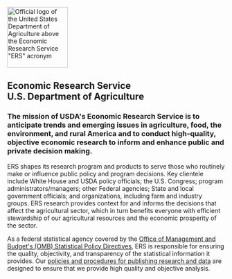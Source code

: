 <a href='https://www.ers.usda.gov/about-ers'><img src='https://avatars.githubusercontent.com/u/88440466?s=400&u=150684efb2ade427d3c70917f682ccb9cfc843ef&v=4' alt='Official logo of the United States Department of Agriculture above the Economic Research Service "ERS" acronym' width='140' height='140'></a>

## Economic Research Service <br>U.S. Department of Agriculture

### **The mission of USDA's Economic Research Service is to anticipate trends and emerging issues in agriculture, food, the environment, and rural America and to conduct high-quality, objective economic research to inform and enhance public and private decision making.**

ERS shapes its research program and products to serve those who routinely make or influence public policy and program decisions. Key clientele include White House and USDA policy officials; the U.S. Congress; program administrators/managers; other Federal agencies; State and local government officials; and organizations, including farm and industry groups. ERS research provides context for and informs the decisions that affect the agricultural sector, which in turn benefits everyone with efficient stewardship of our agricultural resources and the economic prosperity of the sector.

As a federal statistical agency covered by the <a href='https://www.ers.usda.gov/about-ers/policies-and-standards/omb-statistical-policy-directives'>Office of Management and Budget's (OMB) Statistical Policy Directives<a/>, ERS is responsible for ensuring the quality, objectivity, and transparency of the statistical information it provides. Our <a href='https://www.ers.usda.gov/about-ers/policies-and-standards'>policies and procedures for publishing research and data</a> are designed to ensure that we provide high quality and objective analysis.
